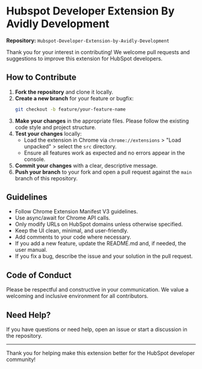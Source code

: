 # Hubspot Developer Extension By Avidly Development

**Repository:** `Hubspot-Developer-Extension-by-Avidly-Development`

Thank you for your interest in contributing! We welcome pull requests and suggestions to improve this extension for HubSpot developers.

## How to Contribute

1. **Fork the repository** and clone it locally.
2. **Create a new branch** for your feature or bugfix:
   ```sh
   git checkout -b feature/your-feature-name
   ```
3. **Make your changes** in the appropriate files. Please follow the existing code style and project structure.
4. **Test your changes** locally:
   - Load the extension in Chrome via `chrome://extensions` > "Load unpacked" > select the `src` directory.
   - Ensure all features work as expected and no errors appear in the console.
5. **Commit your changes** with a clear, descriptive message.
6. **Push your branch** to your fork and open a pull request against the `main` branch of this repository.

## Guidelines

- Follow Chrome Extension Manifest V3 guidelines.
- Use async/await for Chrome API calls.
- Only modify URLs on HubSpot domains unless otherwise specified.
- Keep the UI clean, minimal, and user-friendly.
- Add comments to your code where necessary.
- If you add a new feature, update the README.md and, if needed, the user manual.
- If you fix a bug, describe the issue and your solution in the pull request.

## Code of Conduct

Please be respectful and constructive in your communication. We value a welcoming and inclusive environment for all contributors.

## Need Help?

If you have questions or need help, open an issue or start a discussion in the repository.

---
Thank you for helping make this extension better for the HubSpot developer community!
